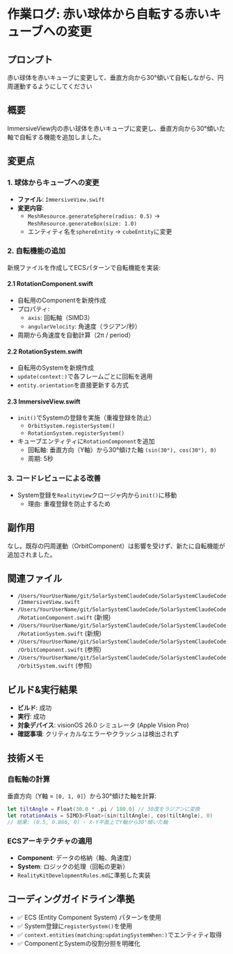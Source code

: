 # 作業ログ: 赤い球体から自転する赤いキューブへの変更

## プロンプト
赤い球体を赤いキューブに変更して、垂直方向から30°傾いて自転しながら、円周運動するようにしてください

## 概要
ImmersiveView内の赤い球体を赤いキューブに変更し、垂直方向から30°傾いた軸で自転する機能を追加しました。

## 変更点

### 1. 球体からキューブへの変更
- **ファイル**: `ImmersiveView.swift`
- **変更内容**:
  - `MeshResource.generateSphere(radius: 0.5)` → `MeshResource.generateBox(size: 1.0)`
  - エンティティ名を`sphereEntity` → `cubeEntity`に変更

### 2. 自転機能の追加
新規ファイルを作成してECSパターンで自転機能を実装:

#### 2.1 RotationComponent.swift
- 自転用のComponentを新規作成
- プロパティ:
  - `axis`: 回転軸（SIMD3<Float>）
  - `angularVelocity`: 角速度（ラジアン/秒）
- 周期から角速度を自動計算（2π / period）

#### 2.2 RotationSystem.swift
- 自転用のSystemを新規作成
- `update(context:)`で各フレームごとに回転を適用
- `entity.orientation`を直接更新する方式

#### 2.3 ImmersiveView.swift
- `init()`でSystemの登録を実施（重複登録を防止）
  - `OrbitSystem.registerSystem()`
  - `RotationSystem.registerSystem()`
- キューブエンティティに`RotationComponent`を追加
  - 回転軸: 垂直方向（Y軸）から30°傾けた軸 `(sin(30°), cos(30°), 0)`
  - 周期: 5秒

### 3. コードレビューによる改善
- System登録を`RealityView`クロージャ内から`init()`に移動
  - 理由: 重複登録を防止するため

## 副作用
なし。既存の円周運動（OrbitComponent）は影響を受けず、新たに自転機能が追加されました。

## 関連ファイル
- `/Users/YourUserName/git/SolarSystemClaudeCode/SolarSystemClaudeCode/ImmersiveView.swift`
- `/Users/YourUserName/git/SolarSystemClaudeCode/SolarSystemClaudeCode/RotationComponent.swift` (新規)
- `/Users/YourUserName/git/SolarSystemClaudeCode/SolarSystemClaudeCode/RotationSystem.swift` (新規)
- `/Users/YourUserName/git/SolarSystemClaudeCode/SolarSystemClaudeCode/OrbitComponent.swift` (参照)
- `/Users/YourUserName/git/SolarSystemClaudeCode/SolarSystemClaudeCode/OrbitSystem.swift` (参照)

## ビルド&実行結果
- **ビルド**: 成功
- **実行**: 成功
- **対象デバイス**: visionOS 26.0 シミュレータ (Apple Vision Pro)
- **確認事項**: クリティカルなエラーやクラッシュは検出されず

## 技術メモ
### 自転軸の計算
垂直方向（Y軸 = `[0, 1, 0]`）から30°傾けた軸を計算:
```swift
let tiltAngle = Float(30.0 * .pi / 180.0) // 30度をラジアンに変換
let rotationAxis = SIMD3<Float>(sin(tiltAngle), cos(tiltAngle), 0)
// 結果: (0.5, 0.866, 0) - X-Y平面上でY軸から30°傾いた軸
```

### ECSアーキテクチャの適用
- **Component**: データの格納（軸、角速度）
- **System**: ロジックの処理（回転の更新）
- `RealityKitDevelopmentRules.md`に準拠した実装

## コーディングガイドライン準拠
- ✅ ECS (Entity Component System) パターンを使用
- ✅ System登録に`registerSystem()`を使用
- ✅ `context.entities(matching:updatingSystemWhen:)`でエンティティ取得
- ✅ ComponentとSystemの役割分担を明確化
